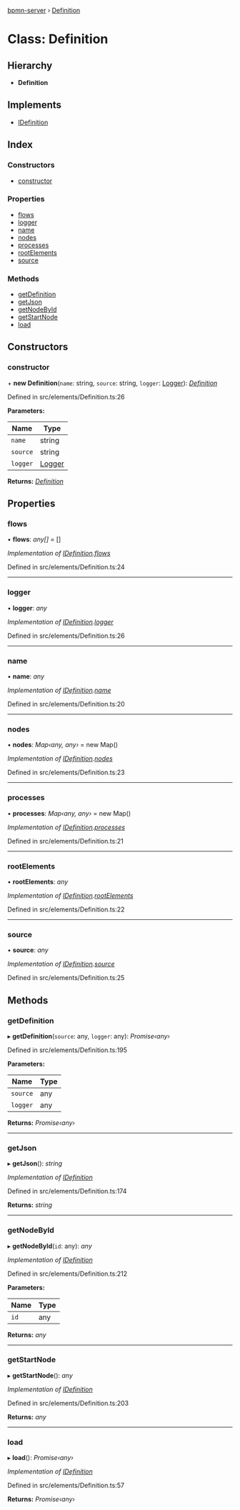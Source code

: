[bpmn-server](../README.md) › [Definition](definition.md)

# Class: Definition

## Hierarchy

* **Definition**

## Implements

* [IDefinition](../interfaces/idefinition.md)

## Index

### Constructors

* [constructor](definition.md#constructor)

### Properties

* [flows](definition.md#flows)
* [logger](definition.md#logger)
* [name](definition.md#name)
* [nodes](definition.md#nodes)
* [processes](definition.md#processes)
* [rootElements](definition.md#rootelements)
* [source](definition.md#source)

### Methods

* [getDefinition](definition.md#getdefinition)
* [getJson](definition.md#getjson)
* [getNodeById](definition.md#getnodebyid)
* [getStartNode](definition.md#getstartnode)
* [load](definition.md#load)

## Constructors

###  constructor

\+ **new Definition**(`name`: string, `source`: string, `logger`: [Logger](logger.md)): *[Definition](definition.md)*

Defined in src/elements/Definition.ts:26

**Parameters:**

Name | Type |
------ | ------ |
`name` | string |
`source` | string |
`logger` | [Logger](logger.md) |

**Returns:** *[Definition](definition.md)*

## Properties

###  flows

• **flows**: *any[]* = []

*Implementation of [IDefinition](../interfaces/idefinition.md).[flows](../interfaces/idefinition.md#flows)*

Defined in src/elements/Definition.ts:24

___

###  logger

• **logger**: *any*

*Implementation of [IDefinition](../interfaces/idefinition.md).[logger](../interfaces/idefinition.md#logger)*

Defined in src/elements/Definition.ts:26

___

###  name

• **name**: *any*

*Implementation of [IDefinition](../interfaces/idefinition.md).[name](../interfaces/idefinition.md#name)*

Defined in src/elements/Definition.ts:20

___

###  nodes

• **nodes**: *Map‹any, any›* = new Map()

*Implementation of [IDefinition](../interfaces/idefinition.md).[nodes](../interfaces/idefinition.md#nodes)*

Defined in src/elements/Definition.ts:23

___

###  processes

• **processes**: *Map‹any, any›* = new Map()

*Implementation of [IDefinition](../interfaces/idefinition.md).[processes](../interfaces/idefinition.md#processes)*

Defined in src/elements/Definition.ts:21

___

###  rootElements

• **rootElements**: *any*

*Implementation of [IDefinition](../interfaces/idefinition.md).[rootElements](../interfaces/idefinition.md#rootelements)*

Defined in src/elements/Definition.ts:22

___

###  source

• **source**: *any*

*Implementation of [IDefinition](../interfaces/idefinition.md).[source](../interfaces/idefinition.md#source)*

Defined in src/elements/Definition.ts:25

## Methods

###  getDefinition

▸ **getDefinition**(`source`: any, `logger`: any): *Promise‹any›*

Defined in src/elements/Definition.ts:195

**Parameters:**

Name | Type |
------ | ------ |
`source` | any |
`logger` | any |

**Returns:** *Promise‹any›*

___

###  getJson

▸ **getJson**(): *string*

*Implementation of [IDefinition](../interfaces/idefinition.md)*

Defined in src/elements/Definition.ts:174

**Returns:** *string*

___

###  getNodeById

▸ **getNodeById**(`id`: any): *any*

*Implementation of [IDefinition](../interfaces/idefinition.md)*

Defined in src/elements/Definition.ts:212

**Parameters:**

Name | Type |
------ | ------ |
`id` | any |

**Returns:** *any*

___

###  getStartNode

▸ **getStartNode**(): *any*

*Implementation of [IDefinition](../interfaces/idefinition.md)*

Defined in src/elements/Definition.ts:203

**Returns:** *any*

___

###  load

▸ **load**(): *Promise‹any›*

*Implementation of [IDefinition](../interfaces/idefinition.md)*

Defined in src/elements/Definition.ts:57

**Returns:** *Promise‹any›*
